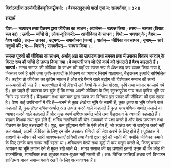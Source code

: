 **विशोऽवर्तन्त तस्योर्वोर्लोकवृत्तिकरीॢवभो: ।** **वैश्यस्तदुद्भवो वार्तां नृणां य: समवर्तयत् ॥ ३२॥** 

**शब्दार्थ** 

**विश:—** **उत्पादन तथा वितरण द्वारा जीविका का साधन** **; अवर्तन्त—** **उत्पन्न किया** **; तस्य—** **उसका (विराट रूप का)** **; ऊर्वो:—** **जाँघों से** **; लोक-वृत्तिकरी:—** **आजीविका के साधन** **; विभो:—** **भगवान् के** **; वैश्य:—** **वैश्य जाति** **; तत्—** **उनका** **; उद्भव:—** **समायोजन (जन्म)** **; वार्ताम्—** **जीविका का साधन** **; नृणाम्—** **सारे मनुष्यों की** **; य:—** **जिसने** **; समवर्तयत्—** **सश्पन्न किया।** **.** 

**समस्त पुरुषों की जीविका का साधन, अर्थात् अन्न का उत्पादन तथा समस्त प्रजा में उसका** **वितरण भगवान् के विराट रूप की जाँघों से उत्पन्न किया गया। वे व्यापारी जन जो ऐसे कार्य** **को संभालते हैं वैश्य कहलाते हैं।** **तात्पर्य :** मानव समाज की जीविका के साधन को यहाँ पर स्पष्ट रूप से *विश* कह कर व्यक्त किया गया है, जिसका अर्थ है कृषि तथा कृषि-उत्पादों के वितरण का व्यापार जिसमें यातायात, बैङ्क्षकग इत्यादि सश्मिलित हैं। उद्योग तो जीविका का कृत्रिम साधन है और बड़े पैमाने वाले उद्योग तो विशेषकर समाज की सारी समस्याओं की जड़ हैं। *भगवद्गीता* में भी *विश* में लगे वैश्यों के कर्तव्य गोरक्षा, कृषि तथा व्यापार बतलाये गये हैं। हम पहले ही व्यालया कर चुके हैं कि मानव अपनी जीविका के लिए सुरक्षापूर्वक गाय तथा कृषिय भूमि पर निर्भर रह सकते हैं। बैंङ्क्षकग तथा यातायात द्वारा उपज का विनिमय इस प्रकार की जीविका की एक शाखा है। वैश्य कई उपविभागों में बँटे हैं—उनमें से कुछ *क्षेत्री* या भूमि के स्वामी हैं, कुछ *कृष्ण* या भूमि जोतने वाले कहलाते हैं, कुछ *तिल वणिक* अर्थात् अन्न उत्पन्न करने वाले कहलाते हैं कुछ *गन्ध* वणिक अर्थात् मसाले का व्यापार करने वाले कहलाते हैं और कुछ *स्वर्ण वणिक* अर्थात् सोने तथा बैंङ्क्षकग के व्यापारी कहलाते हैं। ब्राह्मण शिक्षक तथा गुरु होते हैं, क्षत्रिय नागरिकों की चोर-उचक्कों से रक्षा करते हैं और वैश्य उत्पादन तथा वितरण के लिए उत्तरदायी हैं। शूद्र, कम बुद्धिमान श्रेणी के ऐसे लोग हैं, जो स्वतंत्र रूप से उपर्युक्त कार्य नहीं कर सकते, अपनी जीविका के लिए इन तीन उच्चतर श्रेणियों की सेवा करने के लिए होते हैं। पूर्वकाल में ब्राह्मणों के जीवन की सारी आवश्यकताएँ क्षत्रियों तथा वैश्यों द्वारा पूरी की जाती थीं, क्योंकि जीविका कमाने के लिए उनके पास समय नहीं रहता था। क्षत्रियगण वैश्यों तथा शूद्रों से कर वसूल करते थे, किन्तु ब्राह्मण आयकर या भूमि लगान देने से मुक्त रखे जाते थे। मानव समाज की यह प्रणाली इतनी उत्तम थी कि कोई भी राजनीतिक, सामाजिक तथा आॢथक उथल-पुथल नहीं मचती थी। अत: विभिन्न जातियाँ अथवा वर्ण विभाजन शान्तिमय मानव समाज बनाये रखने के लिए अत्यावश्यक हैं।  
